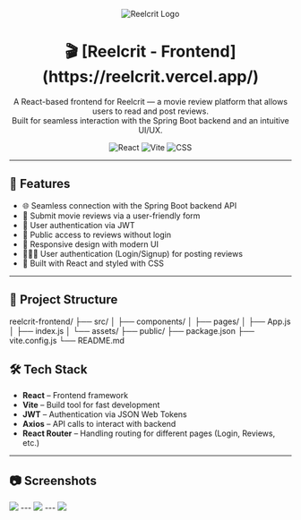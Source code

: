 <p align="center">
  <img src="https://github.com/user-attachments/assets/425369b4-64be-4fe7-bc32-beed2db01d99" alt="Reelcrit Logo" />
</p>

<h1 align="center"> 🎬 [Reelcrit - Frontend](https://reelcrit.vercel.app/) </h1>

<p align="center">
  A React-based frontend for Reelcrit — a movie review platform that allows users to read and post reviews.<br>
  Built for seamless interaction with the Spring Boot backend and an intuitive UI/UX.
</p>

<p align="center">
  <img alt="React" src="https://img.shields.io/badge/React-61DAFB?style=for-the-badge&logo=react&logoColor=black"/>
  <img alt="Vite" src="https://img.shields.io/badge/Vite-646CFF?style=for-the-badge&logo=vite&logoColor=white"/>
  <img alt="CSS" src="https://img.shields.io/badge/CSS-1572B6?style=for-the-badge&logo=css3&logoColor=white"/>
</p>

---

## 🧠 Features

- 🌐 Seamless connection with the Spring Boot backend API
- 📝 Submit movie reviews via a user-friendly form
- 🔐 User authentication via JWT
- 🧑 Public access to reviews without login
- 🚀 Responsive design with modern UI
- 🧑‍🤝‍🧑 User authentication (Login/Signup) for posting reviews
- 🎨 Built with React and styled with CSS

---

## 📂 Project Structure
reelcrit-frontend/ ├── src/ │ ├── components/ │ ├── pages/ │ ├── App.js │ ├── index.js │ └── assets/ ├── public/ ├── package.json ├── vite.config.js └── README.md

## 🛠️ Tech Stack
- **React** – Frontend framework
- **Vite** – Build tool for fast development
- **JWT** – Authentication via JSON Web Tokens
- **Axios** – API calls to interact with backend
- **React Router** – Handling routing for different pages (Login, Reviews, etc.)

---
## 📷 Screenshots
<img src="https://github.com/user-attachments/assets/c7c96cbd-0a45-4f59-ac67-41c0c3f5a064"/>
---
<img src="https://github.com/user-attachments/assets/50589193-8b1f-41c7-8d4d-9b1a4a6aa49b"/>
---
<img src="https://github.com/user-attachments/assets/2e6774e2-bdd3-450d-ae51-9f487dc48aa5"/>




